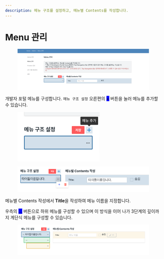 ```yaml
---
description: 메뉴 구조를 설정하고, 메뉴별 Contents를 작성합니다.
---
```


# Menu 관리

<figure><img src="../../.gitbook/assets/image (4) (1) (1) (1) (1) (1).png" alt=""><figcaption></figcaption></figure>

개발자 포털 메뉴를 구성합니다. `메뉴 구조 설정` 오른편의 <mark style="background-color:blue;">+</mark> 버튼을 눌러 메뉴를 추가할 수 있습니다.&#x20;

<figure><img src="../../.gitbook/assets/image (54).png" alt=""><figcaption></figcaption></figure>

<figure><img src="../../.gitbook/assets/image (55).png" alt=""><figcaption></figcaption></figure>

메뉴별 Contents 작성에서 **Title**을 작성하여 메뉴 이름을 지정합니다.

우측의 <mark style="background-color:blue;">...</mark> 버튼으로 하위 메뉴를 구성할 수 있으며 이 방식을 이어 나가 3단계의 깊이까지 계단식 메뉴를 구성할 수 있습니다.

<figure><img src="../../.gitbook/assets/image (56).png" alt=""><figcaption></figcaption></figure>
